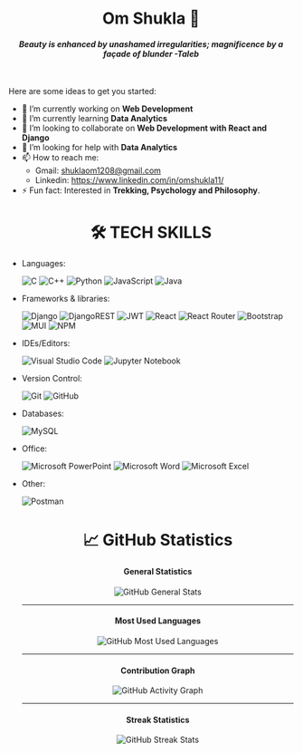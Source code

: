 <h1 align="center">Om Shukla 👋</h1>
<h4 align="center"><i>Beauty is enhanced by unashamed irregularities; magnificence by a façade of blunder -Taleb</i></h2>
<br/>

Here are some ideas to get you started:

- 🔭 I’m currently working on **Web Development**
- 🌱 I’m currently learning **Data Analytics**
- 👯 I’m looking to collaborate on **Web Development with React and Django**
- 🤔 I’m looking for help with **Data Analytics**
- 📫 How to reach me:<ul> <li>Gmail: shuklaom1208@gmail.com</li><li>Linkedin: https://www.linkedin.com/in/omshukla11/</li></ul>
- ⚡ Fun fact: Interested in **Trekking, Psychology and Philosophy**.


### <h1 align="center">🛠 TECH SKILLS</h1>
<ul><li>Languages:<br/>
  
  ![C](https://img.shields.io/badge/c-%2300599C.svg?style=for-the-badge&logo=c&logoColor=white)
  ![C++](https://img.shields.io/badge/c++-%2300599C.svg?style=for-the-badge&logo=c%2B%2B&logoColor=white)
  ![Python](https://img.shields.io/badge/python-3670A0?style=for-the-badge&logo=python&logoColor=ffdd54)
  ![JavaScript](https://img.shields.io/badge/javascript-%23323330.svg?style=for-the-badge&logo=javascript&logoColor=%23F7DF1E)
  ![Java](https://img.shields.io/badge/java-%23ED8B00.svg?style=for-the-badge&logo=java&logoColor=white)
  
<li>Frameworks & libraries:<br/>
  
  ![Django](https://img.shields.io/badge/django-%23092E20.svg?style=for-the-badge&logo=django&logoColor=white)
  ![DjangoREST](https://img.shields.io/badge/DJANGO-REST-ff1709?style=for-the-badge&logo=django&logoColor=white&color=ff1709&labelColor=gray)
  ![JWT](https://img.shields.io/badge/JWT-black?style=for-the-badge&logo=JSON%20web%20tokens)
  ![React](https://img.shields.io/badge/react-%2320232a.svg?style=for-the-badge&logo=react&logoColor=%2361DAFB)
  ![React Router](https://img.shields.io/badge/React_Router-CA4245?style=for-the-badge&logo=react-router&logoColor=white)
  ![Bootstrap](https://img.shields.io/badge/bootstrap-%23563D7C.svg?style=for-the-badge&logo=bootstrap&logoColor=white)
  ![MUI](https://img.shields.io/badge/MUI-%230081CB.svg?style=for-the-badge&logo=material-ui&logoColor=white)
  ![NPM](https://img.shields.io/badge/NPM-%23000000.svg?style=for-the-badge&logo=npm&logoColor=white)
  
  
 <li>IDEs/Editors:<br/>
   
   ![Visual Studio Code](https://img.shields.io/badge/Visual%20Studio%20Code-0078d7.svg?style=for-the-badge&logo=visual-studio-code&logoColor=white)
   ![Jupyter Notebook](https://img.shields.io/badge/jupyter-%23FA0F00.svg?style=for-the-badge&logo=jupyter&logoColor=white)
   
 <li>Version Control:<br/>
   
   ![Git](https://img.shields.io/badge/git-%23F05033.svg?style=for-the-badge&logo=git&logoColor=white)
   ![GitHub](https://img.shields.io/badge/github-%23121011.svg?style=for-the-badge&logo=github&logoColor=white)
   
<li>Databases:<br/>
  
  ![MySQL](https://img.shields.io/badge/mysql-%2300f.svg?style=for-the-badge&logo=mysql&logoColor=white)
  
<li>Office:<br/>
  
  ![Microsoft PowerPoint](https://img.shields.io/badge/Microsoft_PowerPoint-B7472A?style=for-the-badge&logo=microsoft-powerpoint&logoColor=white)
  ![Microsoft Word](https://img.shields.io/badge/Microsoft_Word-2B579A?style=for-the-badge&logo=microsoft-word&logoColor=white)
  ![Microsoft Excel](https://img.shields.io/badge/Microsoft_Excel-217346?style=for-the-badge&logo=microsoft-excel&logoColor=white)
  
<li>Other:<br/>
  
  ![Postman](https://img.shields.io/badge/Postman-FF6C37?style=for-the-badge&logo=postman&logoColor=white)
  
  
### <h1 align="center">📈 GitHub Statistics</h1>
  <div align="center">
  <h4>General Statistics</h4>
  <img alt="GitHub General Stats" src="https://github-readme-stats.vercel.app/api?username=omshukla11&count_private=true&show_icons=true&hide_title=true&hide_border=true&theme=radical&bg_color=0D1117&text_color=C9D1D9&icon_color=C4E3FF" />
  <hr />
  
  <h4>Most Used Languages</h4>
  <img alt="GitHub Most Used Languages" src="https://github-readme-stats.vercel.app/api/top-langs/?username=omshukla11&theme=highcontrast&card_width=600&hide_title=true&hide_border=true&layout=compact&bg_color=0D1117&text_color=C9D1D9" />
  <hr />
  
  <h4>Contribution Graph</h4>
  <img alt="GitHub Activity Graph" src="https://activity-graph.herokuapp.com/graph?username=omshukla11&theme=redical&hide_border=true&bg_color=0D1117&point=FFFFFF&hide_title=true&area=true" />
  <hr />
  
  <h4>Streak Statistics</h4>
  <img alt="GitHub Streak Stats" src="http://github-readme-streak-stats.herokuapp.com?user=omshukla11&theme=highcontrast&hide_border=true&background=0D1117&dates=E31D44&sideNums=C4E3FF&sideLabels=C4E3FF&stroke=C4E3FF" />
  
<!--   ![GitHub Metrics](https://github.com/deapdaru/deapdaru/blob/main/github-metrics.svg) -->
</div>
  
